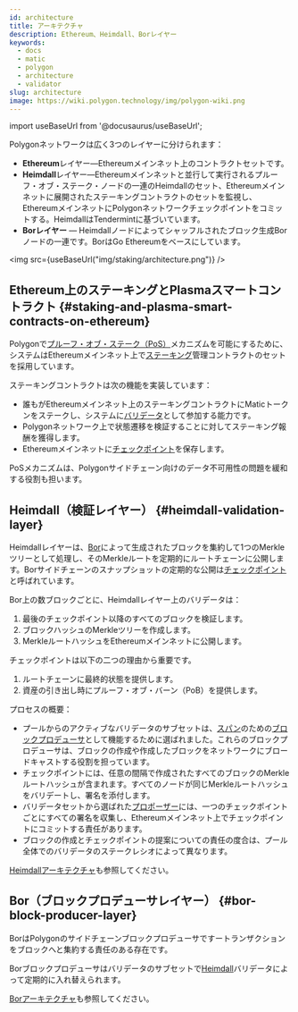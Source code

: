```yaml
---
id: architecture
title: アーキテクチャ
description: Ethereum、Heimdall、Borレイヤー
keywords:
  - docs
  - matic
  - polygon
  - architecture
  - validator
slug: architecture
image: https://wiki.polygon.technology/img/polygon-wiki.png
---
```

import useBaseUrl from '@docusaurus/useBaseUrl';

Polygonネットワークは広く3つのレイヤーに分けられます：

* **Ethereum**レイヤー—Ethereumメインネット上のコントラクトセットです。
* **Heimdall**レイヤー—Ethereumメインネットと並行して実行されるプルーフ・オブ・ステーク・ノードの一連のHeimdallのセット、Ethereumメインネットに展開されたステーキングコントラクトのセットを監視し、EthereumメインネットにPolygonネットワークチェックポイントをコミットする。HeimdallはTendermintに基づいています。
* **Borレイヤー** — Heimdallノードによってシャッフルされたブロック生成Borノードの一連です。BorはGo Ethereumをベースにしています。

<img src={useBaseUrl("img/staking/architecture.png")} />

## Ethereum上のステーキングとPlasmaスマートコントラクト {#staking-and-plasma-smart-contracts-on-ethereum}

Polygonで[プルーフ・オブ・ステーク（PoS）](/docs/home/polygon-basics/what-is-proof-of-stake)メカニズムを可能にするために、システムはEthereumメインネット上で[ステーキング](/docs/maintain/glossary.md#staking)管理コントラクトのセットを採用しています。

ステーキングコントラクトは次の機能を実装しています：

* 誰もがEthereumメインネット上のステーキングコントラクトにMaticトークンをステークし、システムに[バリデータ](/docs/maintain/glossary.md#validator)として参加する能力です。
* Polygonネットワーク上で状態遷移を検証することに対してステーキング報酬を獲得します。
* Ethereumメインネットに[チェックポイント](/docs/maintain/glossary.md#checkpoint-transaction)を保存します。

PoSメカニズムは、Polygonサイドチェーン向けのデータ不可用性の問題を緩和する役割も担います。

## Heimdall（検証レイヤー） {#heimdall-validation-layer}

Heimdallレイヤーは、[Bor](/docs/maintain/glossary.md#bor)によって生成されたブロックを集約して1つのMerkleツリーとして処理し、そのMerkleルートを定期的にルートチェーンに公開します。Borサイドチェーンのスナップショットの定期的な公開は[チェックポイント](/docs/maintain/glossary.md#checkpoint-transaction)と呼ばれています。

Bor上の数ブロックごとに、Heimdallレイヤー上のバリデータは：

1. 最後のチェックポイント以降のすべてのブロックを検証します。
2. ブロックハッシュのMerkleツリーを作成します。
3. MerkleルートハッシュをEthereumメインネットに公開します。

チェックポイントは以下の二つの理由から重要です。

1. ルートチェーンに最終的状態を提供します。
2. 資産の引き出し時にプルーフ・オブ・バーン（PoB）を提供します。

プロセスの概要：

* プールからのアクティブなバリデータのサブセットは、[スパン](/docs/maintain/glossary.md#span)のための[ブロックプロデューサ](/docs/maintain/glossary.md#block-producer)として機能するために選ばれました。これらのブロックプロデューサは、ブロックの作成や作成したブロックをネットワークにブロードキャストする役割を担っています。
* チェックポイントには、任意の間隔で作成されたすべてのブロックのMerkleルートハッシュが含まれます。すべてのノードが同じMerkleルートハッシュをバリデートし、署名を添付します。
* バリデータセットから選ばれた[プロポーザー](/docs/maintain/glossary.md#proposer)には、一つのチェックポイントごとにすべての署名を収集し、Ethereumメインネット上でチェックポイントにコミットする責任があります。
* ブロックの作成とチェックポイントの提案についての責任の度合は、プール全体でのバリデータのステークレシオによって異なります。

 [Heimdallアーキテクチャ](/docs/pos/heimdall/overview)も参照してください。

## Bor（ブロックプロデューサレイヤー） {#bor-block-producer-layer}

BorはPolygonのサイドチェーンブロックプロデューサですートランザクションをブロックへと集約する責任のある存在です。

Borブロックプロデューサはバリデータのサブセットで[Heimdall](/docs/maintain/glossary.md#heimdall)バリデータによって定期的に入れ替えられます。

 [Borアーキテクチャ](/docs/pos/bor/overview)も参照してください。
